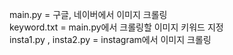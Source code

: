 main.py = 구글, 네이버에서 이미지 크롤링   
keyword.txt = main.py에서 크롤링할 이미지 키워드 지정   
insta1.py , insta2.py = instagram에서 이미지 크롤링

